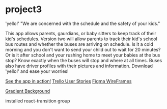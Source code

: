 # project3
'yello!'
"We are concerned with the schedule and the safety of your kids."

This app allows parents, gaurdians, or baby sitters to keep track of their kid's schedules. Version two will allow parents to track their kid's school bus routes and whether the buses are arriving on schedule. Is it a cold morning and you don't want to send your child out to wait for 20 minutes? Or is it after school and your rushing home to meet your babies at the bus stop? Know exactly when the buses will stop and where at all times. Buses also have driver profiles with their pictures and information. Download 'yello!' and ease your worries!

[See the app in action!](https://cornfleur.herokuapp.com/)
[Trello User Stories](https://trello.com/b/5bwZQ7ym/yello)
[Figma WireFrames](https://www.figma.com/file/gpu5yAt0JhPSlwsMQpshzz/yello!-app-Wireframes)

[Gradient Background](https://www.gradient-animator.com/)

installed react-transition group